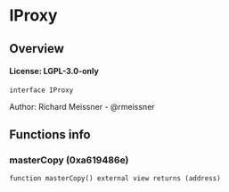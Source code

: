 # IProxy

## Overview

#### License: LGPL-3.0-only

```solidity
interface IProxy
```

Author: Richard Meissner - @rmeissner
## Functions info

### masterCopy (0xa619486e)

```solidity
function masterCopy() external view returns (address)
```

